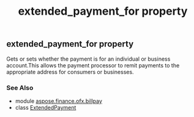 ﻿---
title: extended_payment_for property
second_title: Aspose.Finance for Python via .NET API References
description: 
type: docs
weight: 50
url: /python-net/aspose.finance.ofx.billpay/extendedpayment/extended_payment_for/
is_root: false
---

## extended_payment_for property


Gets or sets whether the payment is for an individual or business account.This allows the payment processor to remit payments to the appropriate address for consumers or businesses.

### See Also
* module [aspose.finance.ofx.billpay](../../)
* class [ExtendedPayment](/finance/python-net/aspose.finance.ofx.billpay/extendedpayment)
